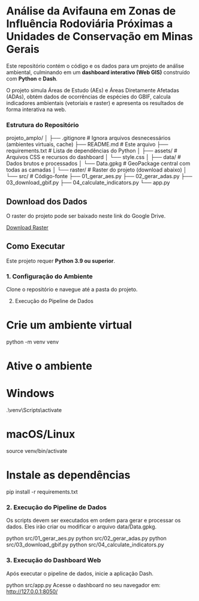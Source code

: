 # Análise da Avifauna em Zonas de Influência Rodoviária Próximas a Unidades de Conservação em Minas Gerais

Este repositório contém o código e os dados para um projeto de análise ambiental, culminando em um **dashboard interativo (Web GIS)** construído com **Python** e **Dash**.

O projeto simula Áreas de Estudo (AEs) e Áreas Diretamente Afetadas (ADAs), obtém dados de ocorrências de espécies do GBIF, calcula indicadores ambientais (vetoriais e raster) e apresenta os resultados de forma interativa na web.

### Estrutura do Repositório
projeto_amplo/ │ ├── .gitignore # Ignora arquivos desnecessários (ambientes virtuais, cache) ├── README.md # Este arquivo ├── requirements.txt # Lista de dependências do Python │ ├── assets/ # Arquivos CSS e recursos do dashboard │ └── style.css │ ├── data/ # Dados brutos e processados │ └── Data.gpkg # GeoPackage central com todas as camadas │ └── raster/ # Raster do projeto (download abaixo) │ └── src/ # Código-fonte ├── 01_gerar_aes.py ├── 02_gerar_adas.py ├── 03_download_gbif.py ├── 04_calculate_indicators.py └── app.py


## Download dos Dados

O raster do projeto pode ser baixado neste link do Google Drive.

[Download Raster](https://drive.google.com/drive/folders/1PMvYD3S4GAeBGPcm4YG0z3nCJ_qUBcB2?usp=drive_link)

## Como Executar

Este projeto requer **Python 3.9 ou superior**.

### 1. Configuração do Ambiente

Clone o repositório e navegue até a pasta do projeto.

2. Execução do Pipeline de Dados
# Crie um ambiente virtual
python -m venv venv

# Ative o ambiente
# Windows
.\venv\Scripts\activate
# macOS/Linux
source venv/bin/activate

# Instale as dependências
pip install -r requirements.txt

### 2. Execução do Pipeline de Dados
Os scripts devem ser executados em ordem para gerar e processar os dados. Eles irão criar ou modificar o arquivo data/Data.gpkg.

python src/01_gerar_aes.py
python src/02_gerar_adas.py
python src/03_download_gbif.py
python src/04_calculate_indicators.py

### 3. Execução do Dashboard Web
Após executar o pipeline de dados, inicie a aplicação Dash.

python src/app.py
Acesse o dashboard no seu navegador em: http://127.0.0.1:8050/
